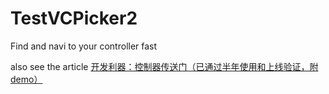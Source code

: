 # TestVCPicker2

Find and navi to your controller fast

also see the article 
[开发利器：控制器传送门（已通过半年使用和上线验证，附demo）](http://www.jianshu.com/p/60357c77a9ed)
